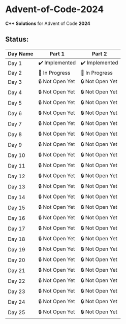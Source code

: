 # Advent-of-Code-2024
**C++ Solutions** for Advent of Code **2024**

## Status:

| **Day Name**           | **Part 1**       | **Part 2**       |
|------------------------|------------------|------------------|
| Day 1                  | ✔️ Implemented    | ✔️ Implemented    |
| Day 2                  | 🔄 In Progress   | 🔄 In Progress   |
| Day 3                  | 🔒 Not Open Yet   | 🔒 Not Open Yet   |
| Day 4                  | 🔒 Not Open Yet   | 🔒 Not Open Yet   |
| Day 5                  | 🔒 Not Open Yet   | 🔒 Not Open Yet   |
| Day 6                  | 🔒 Not Open Yet   | 🔒 Not Open Yet   |
| Day 7                  | 🔒 Not Open Yet   | 🔒 Not Open Yet   |
| Day 8                  | 🔒 Not Open Yet   | 🔒 Not Open Yet   |
| Day 9                  | 🔒 Not Open Yet   | 🔒 Not Open Yet   |
| Day 10                 | 🔒 Not Open Yet   | 🔒 Not Open Yet   |
| Day 11                 | 🔒 Not Open Yet   | 🔒 Not Open Yet   |
| Day 12                 | 🔒 Not Open Yet   | 🔒 Not Open Yet   |
| Day 13                 | 🔒 Not Open Yet   | 🔒 Not Open Yet   |
| Day 14                 | 🔒 Not Open Yet   | 🔒 Not Open Yet   |
| Day 15                 | 🔒 Not Open Yet   | 🔒 Not Open Yet   |
| Day 16                 | 🔒 Not Open Yet   | 🔒 Not Open Yet   |
| Day 17                 | 🔒 Not Open Yet   | 🔒 Not Open Yet   |
| Day 18                 | 🔒 Not Open Yet   | 🔒 Not Open Yet   |
| Day 19                 | 🔒 Not Open Yet   | 🔒 Not Open Yet   |
| Day 20                 | 🔒 Not Open Yet   | 🔒 Not Open Yet   |
| Day 21                 | 🔒 Not Open Yet   | 🔒 Not Open Yet   |
| Day 22                 | 🔒 Not Open Yet   | 🔒 Not Open Yet   |
| Day 23                 | 🔒 Not Open Yet   | 🔒 Not Open Yet   |
| Day 24                 | 🔒 Not Open Yet   | 🔒 Not Open Yet   |
| Day 25                 | 🔒 Not Open Yet   | 🔒 Not Open Yet   |
